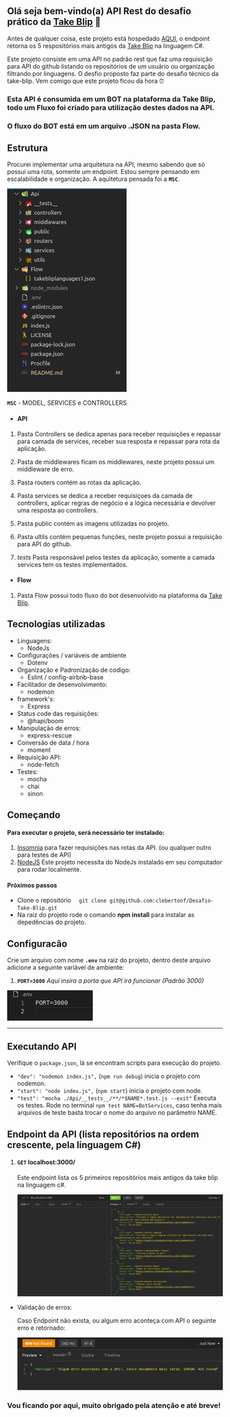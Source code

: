## Olá seja bem-vindo(a) API Rest do desafio prático da [Take Blip](https://digital.take.net/conversas-inteligentes/?utm_source=Google&utm_medium=cpc&utm_term=take%20blip&utm_campaign=SEMB_Take-Blip-geral%20%28b-p-e%29&hsa_acc=2783574544&hsa_kw=take%20blip&hsa_ve=3&hsa_ad=511086110762&hsa_net=adwords&hsa_mt=e&hsa_cam=12320816312&hsa_src=g&hsa_tgt=aud-1180190166859:kwd-809239209550&hsa_grp=117951638579&utm_id=go_cmp-12320816312_adg-117951638579_ad-511086110762_aud-1180190166859:kwd-809239209550_dev-c_ext-_prd-_mca-_sig-CjwKCAjwjdOIBhA_EiwAHz8xm2U8kiDYD_yfPk0TQOn6w0tNpnvY_F1ycQOeXjHhZR8TlRSttX_gxxoCTDYQAvD_BwE&gclid=CjwKCAjwjdOIBhA_EiwAHz8xm2U8kiDYD_yfPk0TQOn6w0tNpnvY_F1ycQOeXjHhZR8TlRSttX_gxxoCTDYQAvD_BwE) :rocket:

Antes de qualquer coisa, este projeto está hospedado [AQUI](https://take-languages.herokuapp.com/),
o endpoint retorna os 5 respositórios mais antigos da [Take Blip](https://digital.take.net/conversas-inteligentes/?utm_source=Google&utm_medium=cpc&utm_term=take%20blip&utm_campaign=SEMB_Take-Blip-geral%20%28b-p-e%29&hsa_acc=2783574544&hsa_kw=take%20blip&hsa_ve=3&hsa_ad=511086110762&hsa_net=adwords&hsa_mt=e&hsa_cam=12320816312&hsa_src=g&hsa_tgt=aud-1180190166859:kwd-809239209550&hsa_grp=117951638579&utm_id=go_cmp-12320816312_adg-117951638579_ad-511086110762_aud-1180190166859:kwd-809239209550_dev-c_ext-_prd-_mca-_sig-CjwKCAjwjdOIBhA_EiwAHz8xm2U8kiDYD_yfPk0TQOn6w0tNpnvY_F1ycQOeXjHhZR8TlRSttX_gxxoCTDYQAvD_BwE&gclid=CjwKCAjwjdOIBhA_EiwAHz8xm2U8kiDYD_yfPk0TQOn6w0tNpnvY_F1ycQOeXjHhZR8TlRSttX_gxxoCTDYQAvD_BwE) na linguagem C#.

Este projeto consiste em uma API no padrão rest que faz uma requisição para API do github listando 
os repositórios de um usuário ou organização filtrando por linguagens.
O desfio proposto faz parte do desafio técnico da take-blip. Vem comigo que este projeto ficou da hora :alarm_clock:

### Esta API é consumida em um BOT na plataforma da Take Blip, todo um Fluxo foi criado para utilização destes dados na API.
### O fluxo do BOT está em um arquivo .JSON na pasta Flow.

## Estrutura

Procurei implementar uma arquitetura na API, mesmo sabendo que só possui uma rota, somente um endpoint.
Estou sempre pensando em escalabilidade e organização.
A aquitetura pensada foi a **`MSC`**.

![estrutura](./Api/public/imgs/001-estrutura.png)

**`MSC`** - MODEL, SERVICES e CONTROLLERS

- #### API

1. Pasta Controllers se dedica apenas para receber requisições e repassar para camada de 
   services, receber sua resposta e repassar para rota da aplicação.

2. Pasta de middlewares ficam os middlewares, neste projeto possui um middleware de erro.

3. Pasta routers contém as rotas da aplicação.

4. Pasta services se dedica a receber requisiçoes da camada de controllers, aplicar regras
   de negócio e a lógica necessária e devolver uma resposta ao controllers.

5. Pasta public contém as imagens utilizadas no projeto.

6. Pasta ultils contém pequenas funções, neste projeto possui a requisição para API do github.

7. _tests_ Pasta responsável pelos testes da aplicação, somente a camada services tem os testes 
  implementados.

- #### Flow

1. Pasta Flow possui todo fluxo do bot desenvolvido na plataforma da [Take Blip](https://digital.take.net/conversas-inteligentes/?utm_source=Google&utm_medium=cpc&utm_term=take%20blip&utm_campaign=SEMB_Take-Blip-geral%20%28b-p-e%29&hsa_acc=2783574544&hsa_kw=take%20blip&hsa_ve=3&hsa_ad=511086110762&hsa_net=adwords&hsa_mt=e&hsa_cam=12320816312&hsa_src=g&hsa_tgt=aud-1180190166859:kwd-809239209550&hsa_grp=117951638579&utm_id=go_cmp-12320816312_adg-117951638579_ad-511086110762_aud-1180190166859:kwd-809239209550_dev-c_ext-_prd-_mca-_sig-CjwKCAjwjdOIBhA_EiwAHz8xm2U8kiDYD_yfPk0TQOn6w0tNpnvY_F1ycQOeXjHhZR8TlRSttX_gxxoCTDYQAvD_BwE&gclid=CjwKCAjwjdOIBhA_EiwAHz8xm2U8kiDYD_yfPk0TQOn6w0tNpnvY_F1ycQOeXjHhZR8TlRSttX_gxxoCTDYQAvD_BwE).

## Tecnologias utilizadas

- Linguagens:
    - NodeJs
- Configurações / variáveis de ambiente
    - Dotenv
- Organização e Padronização de codigo:
    - Eslint / config-airbnb-base
- Facilitador de desenvolvimento:
    - nodemon
- framework's:
    - Express
- Status code das requisições:
    - @hapi/boom
- Manipulação de erros:
    - express-rescue
- Conversão de data / hora
    - moment
- Requisição API:
    - node-fetch
- Testes:
    - mocha
    - chai
    - sinon


## Começando

#### Para executar o projeto, será necessário ter instalado:

1. [Insomnia](https://insomnia.rest/download) para fazer requisições nas rotas da API. (ou qualquer outro para testes de API)
2. [NodeJS](https://nodejs.org/en/) Este projeto necessita do NodeJs instalado em seu computador para rodar localmente.

#### Próximos passos

- Clone o repositório `  git clone git@github.com:clebertonf/Desafio-Take-Blip.git`
- Na raiz do projeto rode o comando **npm install** para instalar as depedências do projeto.

## Configuracão

Crie um arquivo com nome **`.env`** na raiz do projeto, dentro deste arquivo adicione a seguinte 
variável de ambiente:

1. **`PORT=3000`**  *Aqui insira a porta que API irá funcionar (Padrão 3000)*

![arquivo .env](./Api/public/imgs/0002-env.png)

------

## Executando API

Verifique o `package.json`, lá se encontram scripts para execução do projeto.

- `"dev": "nodemon index.js",`  (`npm run debug`) inicia o projeto com nodemon.
- `"start": "node index.js",` (`npm start`) inicia o projeto com  node.
- `"test": "mocha ./Api/__tests__/**/*$NAME*.test.js --exit"` Executa os testes.
    Rode no terminal `npm test NAME=BotServices`, caso tenha mais arquivos de teste
    basta trocar o nome do arquivo no parâmetro NAME.

## Endpoint da API (lista repositórios na ordem crescente, pela linguagem C#)

1. ####  `GET` localhost:3000/

   Este endpoint lista os 5 primeiros repositórios mais antigos da take blip na linguagem c#.

   ![retorno 200 ok](./Api/public/imgs/0003-get-languages.png)

- Validação de erros:
  
   Caso Endpoint não exista, ou algum erro aconteça com API o seguinte erro e retornado:

   ![retorno 404 error](./Api/public/imgs/004-error.png)

### Vou ficando por aqui, muito obrigado pela atenção e até breve!